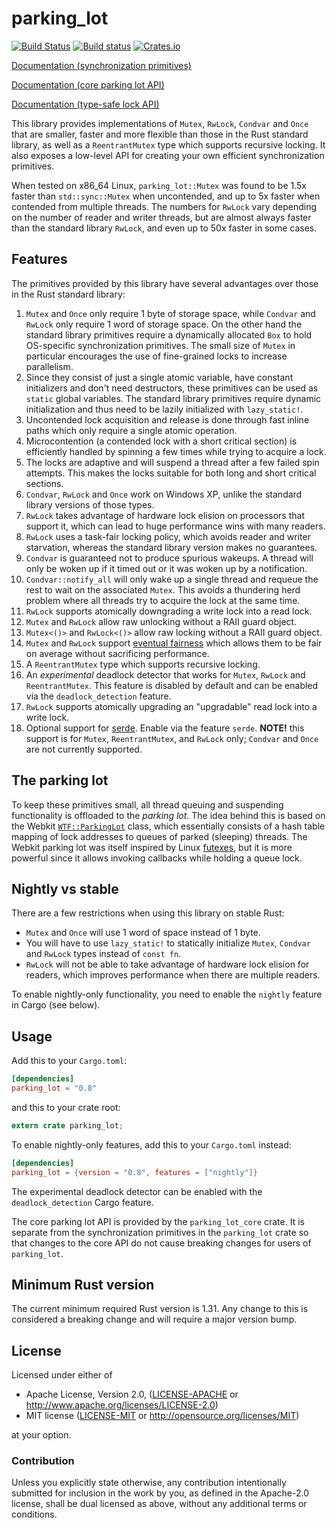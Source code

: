 parking_lot
============

[![Build Status](https://travis-ci.org/Amanieu/parking_lot.svg?branch=master)](https://travis-ci.org/Amanieu/parking_lot) [![Build status](https://ci.appveyor.com/api/projects/status/wppcc32ttpud0a30/branch/master?svg=true)](https://ci.appveyor.com/project/Amanieu/parking-lot/branch/master) [![Crates.io](https://img.shields.io/crates/v/parking_lot.svg)](https://crates.io/crates/parking_lot)

[Documentation (synchronization primitives)](https://docs.rs/parking_lot/)

[Documentation (core parking lot API)](https://docs.rs/parking_lot_core/)

[Documentation (type-safe lock API)](https://docs.rs/lock_api/)

This library provides implementations of `Mutex`, `RwLock`, `Condvar` and
`Once` that are smaller, faster and more flexible than those in the Rust
standard library, as well as a `ReentrantMutex` type which supports recursive
locking. It also exposes a low-level API for creating your own efficient
synchronization primitives.

When tested on x86_64 Linux, `parking_lot::Mutex` was found to be 1.5x
faster than `std::sync::Mutex` when uncontended, and up to 5x faster when
contended from multiple threads. The numbers for `RwLock` vary depending on
the number of reader and writer threads, but are almost always faster than
the standard library `RwLock`, and even up to 50x faster in some cases.

## Features

The primitives provided by this library have several advantages over those
in the Rust standard library:

1. `Mutex` and `Once` only require 1 byte of storage space, while `Condvar`
   and `RwLock` only require 1 word of storage space. On the other hand the
   standard library primitives require a dynamically allocated `Box` to hold
   OS-specific synchronization primitives. The small size of `Mutex` in
   particular encourages the use of fine-grained locks to increase
   parallelism.
2. Since they consist of just a single atomic variable, have constant
   initializers and don't need destructors, these primitives can be used as
    `static` global variables. The standard library primitives require
   dynamic initialization and thus need to be lazily initialized with
   `lazy_static!`.
3. Uncontended lock acquisition and release is done through fast inline
   paths which only require a single atomic operation.
4. Microcontention (a contended lock with a short critical section) is
   efficiently handled by spinning a few times while trying to acquire a
   lock.
5. The locks are adaptive and will suspend a thread after a few failed spin
   attempts. This makes the locks suitable for both long and short critical
   sections.
6. `Condvar`, `RwLock` and `Once` work on Windows XP, unlike the standard
   library versions of those types.
7. `RwLock` takes advantage of hardware lock elision on processors that
   support it, which can lead to huge performance wins with many readers.
8. `RwLock` uses a task-fair locking policy, which avoids reader and writer
   starvation, whereas the standard library version makes no guarantees.
9. `Condvar` is guaranteed not to produce spurious wakeups. A thread will
    only be woken up if it timed out or it was woken up by a notification.
10. `Condvar::notify_all` will only wake up a single thread and requeue the
    rest to wait on the associated `Mutex`. This avoids a thundering herd
    problem where all threads try to acquire the lock at the same time.
11. `RwLock` supports atomically downgrading a write lock into a read lock.
12. `Mutex` and `RwLock` allow raw unlocking without a RAII guard object.
13. `Mutex<()>` and `RwLock<()>` allow raw locking without a RAII guard
    object.
14. `Mutex` and `RwLock` support [eventual fairness](https://trac.webkit.org/changeset/203350)
    which allows them to be fair on average without sacrificing performance.
15. A `ReentrantMutex` type which supports recursive locking.
16. An *experimental* deadlock detector that works for `Mutex`,
    `RwLock` and `ReentrantMutex`. This feature is disabled by default and
    can be enabled via the `deadlock_detection` feature.
17. `RwLock` supports atomically upgrading an "upgradable" read lock into a
    write lock.
18. Optional support for [serde](https://docs.serde.rs/serde/).  Enable via the
    feature `serde`.  **NOTE!** this support is for `Mutex`, `ReentrantMutex`,
    and `RwLock` only; `Condvar` and `Once` are not currently supported.

## The parking lot

To keep these primitives small, all thread queuing and suspending
functionality is offloaded to the *parking lot*. The idea behind this is
based on the Webkit [`WTF::ParkingLot`](https://webkit.org/blog/6161/locking-in-webkit/)
class, which essentially consists of a hash table mapping of lock addresses
to queues of parked (sleeping) threads. The Webkit parking lot was itself
inspired by Linux [futexes](http://man7.org/linux/man-pages/man2/futex.2.html),
but it is more powerful since it allows invoking callbacks while holding a queue
lock.

## Nightly vs stable

There are a few restrictions when using this library on stable Rust:

- `Mutex` and `Once` will use 1 word of space instead of 1 byte.
- You will have to use `lazy_static!` to statically initialize `Mutex`,
  `Condvar` and `RwLock` types instead of `const fn`.
- `RwLock` will not be able to take advantage of hardware lock elision for
  readers, which improves performance when there are multiple readers.

To enable nightly-only functionality, you need to enable the `nightly` feature
in Cargo (see below).

## Usage

Add this to your `Cargo.toml`:

```toml
[dependencies]
parking_lot = "0.8"
```

and this to your crate root:

```rust
extern crate parking_lot;
```

To enable nightly-only features, add this to your `Cargo.toml` instead:

```toml
[dependencies]
parking_lot = {version = "0.8", features = ["nightly"]}
```

The experimental deadlock detector can be enabled with the
`deadlock_detection` Cargo feature.

The core parking lot API is provided by the `parking_lot_core` crate. It is
separate from the synchronization primitives in the `parking_lot` crate so that
changes to the core API do not cause breaking changes for users of `parking_lot`.

## Minimum Rust version

The current minimum required Rust version is 1.31. Any change to this is
considered a breaking change and will require a major version bump.

## License

Licensed under either of

 * Apache License, Version 2.0, ([LICENSE-APACHE](LICENSE-APACHE) or http://www.apache.org/licenses/LICENSE-2.0)
 * MIT license ([LICENSE-MIT](LICENSE-MIT) or http://opensource.org/licenses/MIT)

at your option.

### Contribution

Unless you explicitly state otherwise, any contribution intentionally submitted
for inclusion in the work by you, as defined in the Apache-2.0 license, shall be dual licensed as above, without any
additional terms or conditions.
